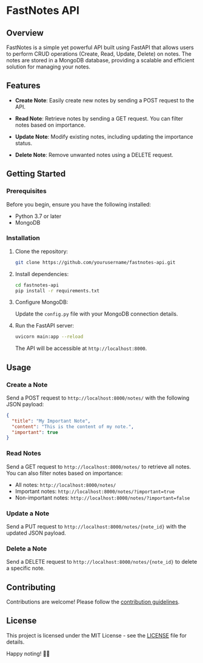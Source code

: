# FastNotes API

## Overview

FastNotes is a simple yet powerful API built using FastAPI that allows users to perform CRUD operations (Create, Read, Update, Delete) on notes. The notes are stored in a MongoDB database, providing a scalable and efficient solution for managing your notes.

## Features

- **Create Note**: Easily create new notes by sending a POST request to the API.

- **Read Note**: Retrieve notes by sending a GET request. You can filter notes based on importance.

- **Update Note**: Modify existing notes, including updating the importance status.

- **Delete Note**: Remove unwanted notes using a DELETE request.

## Getting Started

### Prerequisites

Before you begin, ensure you have the following installed:

- Python 3.7 or later
- MongoDB

### Installation

1. Clone the repository:

   ```bash
   git clone https://github.com/yourusername/fastnotes-api.git
   ```

2. Install dependencies:

   ```bash
   cd fastnotes-api
   pip install -r requirements.txt
   ```

3. Configure MongoDB:

   Update the `config.py` file with your MongoDB connection details.

4. Run the FastAPI server:

   ```bash
   uvicorn main:app --reload
   ```

   The API will be accessible at `http://localhost:8000`.

## Usage

### Create a Note

Send a POST request to `http://localhost:8000/notes/` with the following JSON payload:

```json
{
  "title": "My Important Note",
  "content": "This is the content of my note.",
  "important": true
}
```

### Read Notes

Send a GET request to `http://localhost:8000/notes/` to retrieve all notes. You can also filter notes based on importance:

- All notes: `http://localhost:8000/notes/`
- Important notes: `http://localhost:8000/notes/?important=true`
- Non-important notes: `http://localhost:8000/notes/?important=false`

### Update a Note

Send a PUT request to `http://localhost:8000/notes/{note_id}` with the updated JSON payload.

### Delete a Note

Send a DELETE request to `http://localhost:8000/notes/{note_id}` to delete a specific note.

## Contributing

Contributions are welcome! Please follow the [contribution guidelines](CONTRIBUTING.md).

## License

This project is licensed under the MIT License - see the [LICENSE](LICENSE) file for details.

Happy noting! 📝✨
